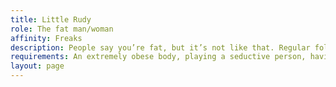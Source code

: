 ```yaml
---
title: Little Rudy
role: The fat man/woman
affinity: Freaks
description: People say you’re fat, but it’s not like that. Regular folk don’t understand the sweet taste of freedom. You seduce them and show them things they’ve never dreamed of. In all your girth oozing with passion you leave behind a trail of longing and smoking hearts. This is your rebellion, they will want more and search for it. In time it will spread and throw over the world. Who’s laughing now?
requirements: An extremely obese body, playing a seductive person, having an on stage act
layout: page
---
```

